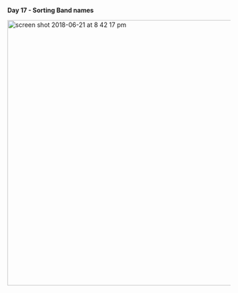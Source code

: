 <strong> Day 17 - Sorting Band names</strong>


<img width="600" alt="screen shot 2018-06-21 at 8 42 17 pm" src="https://user-images.githubusercontent.com/33431535/41752157-c1440282-7593-11e8-93ff-320c993af0fa.png">
